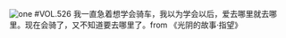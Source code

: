 ![one](http://image.wufazhuce.com/Fgc4l8qKwmaB0CiYgQJQ4PxtG8ic)
#VOL.526
我一直急着想学会骑车，我以为学会以后，爱去哪里就去哪里。现在会骑了，又不知道要去哪里了。from 《光阴的故事·指望》